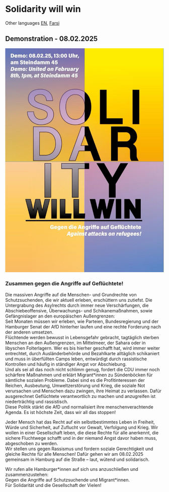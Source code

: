 <header>
  <!-- TL;DR -->
</header>

# Solidarity will win

Other languages [EN](./EN.md), [Farsi](./farsi.md)

## Demonstration - 08.02.2025

![](./plakat.jpeg)

### Zusammen gegen die Angriffe auf Geflüchtete!

Die massiven Angriffe auf die Menschen- und Grundrechte von Schutzsuchenden, die wir aktuell erleben, erschüttern uns 
zutiefst. Die Untergrabung des Asylrechts durch immer neue Verschärfungen, die Abschiebeoffensive, Überwachungs- und 
Schikanemaßnahmen, sowie Gefängnislager an den europäischen Außengrenzen: \
Seit Monaten müssen wir erleben, wie Parteien, Bundesregierung und der Hamburger Senat der AfD hinterher laufen und 
eine rechte Forderung nach der anderen umsetzen. \
Flüchtende werden bewusst in Lebensgefahr gebracht, tagtäglich sterben Menschen an den Außengrenzen, im Mittelmeer, 
der Sahara oder in libyschen Folterlagern. Wer es bis hierher geschafft hat, wird immer weiter entrechtet,
durch Ausländerbehörde und Bezahlkarte alltäglich schikaniert und muss in überfüllten Camps leben, entwürdigt durch 
rassistische Kontrollen und häufig in ständiger Angst vor Abschiebung. \
Und als sei all das noch nicht schlimm genug, fordert die CDU immer noch schärfere Maßnahmen und erklärt Migrant*innen
zu Sündenböcken für sämtliche sozialen Probleme. Dabei sind es die Profitinteressen der Reichen, Ausbeutung, 
Umweltzerstörung und Krieg, die soziale Not verursachen und Menschen dazu zwingen, ihre Heimat zu verlassen.
Dafür ausgerechnet Geflüchtete verantwortlich zu machen und anzugreifen ist niederträchtig und rassistisch. \
Diese Politik stärkt die AfD und normalisiert ihre menschenverachtende Agenda.
Es ist höchste Zeit, dass wir all das stoppen!

Jeder Mensch hat das Recht auf ein selbstbestimmtes Leben in Freiheit, Würde und Sicherheit, auf Zuflucht vor Gewalt, 
Verfolgung und Krieg. Wir wollen in einer Gesellschaft leben, die diese Rechte für alle anerkennt, die sichere 
Fluchtwege schafft und in der niemand Angst davor haben muss, abgeschoben zu werden. \
Wir stellen uns gegen Rassismus
und fordern soziale Gerechtigkeit und gleiche Rechte für alle Menschen! Dafür gehen wir am 08.02.2025 gemeinsam in 
Hamburg auf die Straße – laut, wütend und solidarisch.

Wir rufen alle Hamburger\*innen auf sich uns anzuschließen und zusammenzustehen: \
Gegen die Angriffe auf Schutzsuchende und Migrant\*innen. \
Für Solidarität und die Gesellschaft der Vielen!

